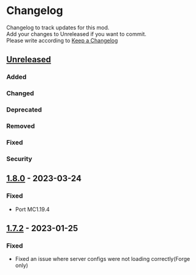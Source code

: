 # Changelog
Changelog to track updates for this mod.  
    Add your changes to Unreleased if you want to commit.  
    Please write according to [Keep a Changelog](https://keepachangelog.com/en/1.0.0/)

## [Unreleased]

### Added

### Changed

### Deprecated

### Removed

### Fixed

### Security

## [1.8.0] - 2023-03-24

### Fixed
- Port MC1.19.4

## [1.7.2] - 2023-01-25

### Fixed
- Fixed an issue where server configs were not loading correctly(Forge only)

[Unreleased]: https://github.com/MORIMORI0317/DangerousStoneCutter/compare/v1.8.0...HEAD
[1.8.0]: https://github.com/MORIMORI0317/DangerousStoneCutter/compare/v1.7.2...v1.8.0
[1.7.2]: https://github.com/MORIMORI0317/DangerousStoneCutter/commits/v1.7.2
